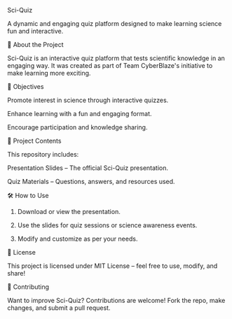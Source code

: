 Sci-Quiz

A dynamic and engaging quiz platform designed to make learning science fun and interactive.

🚀 About the Project

Sci-Quiz is an interactive quiz platform that tests scientific knowledge in an engaging way. It was created as part of Team CyberBlaze's initiative to make learning more exciting.

🎯 Objectives

Promote interest in science through interactive quizzes.

Enhance learning with a fun and engaging format.

Encourage participation and knowledge sharing.


📂 Project Contents

This repository includes:

Presentation Slides – The official Sci-Quiz presentation.

Quiz Materials – Questions, answers, and resources used.



🛠 How to Use

1. Download or view the presentation.


2. Use the slides for quiz sessions or science awareness events.


3. Modify and customize as per your needs.



📜 License

This project is licensed under MIT License – feel free to use, modify, and share!

🤝 Contributing

Want to improve Sci-Quiz? Contributions are welcome! Fork the repo, make changes, and submit a pull request.
